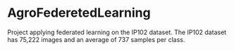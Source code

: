 # AgroFederetedLearning
Project applying federated learning on the IP102 dataset. The IP102 dataset has 75,222 images and an average of 737 samples per class.
